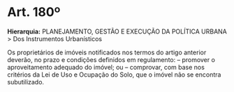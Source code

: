 # Art. 180º

**Hierarquia:** PLANEJAMENTO, GESTÃO E EXECUÇÃO DA POLÍTICA URBANA > Dos Instrumentos Urbanísticos

Os proprietários de imóveis notificados nos termos do artigo anterior deverão, no prazo e condições definidos em regulamento:
– promover o aproveitamento adequado do imóvel; ou
– comprovar, com base nos critérios da Lei de Uso e Ocupação do Solo, que o imóvel não se encontra subutilizado.






